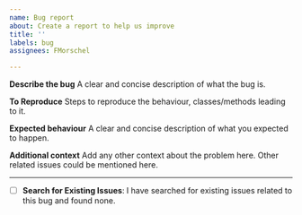 ```yaml
---
name: Bug report
about: Create a report to help us improve
title: ''
labels: bug
assignees: FMorschel

---
```


**Describe the bug**
A clear and concise description of what the bug is.

**To Reproduce**
Steps to reproduce the behaviour, classes/methods leading to it.

**Expected behaviour**
A clear and concise description of what you expected to happen.

**Additional context**
Add any other context about the problem here. Other related issues could be mentioned here.

---

- [ ] **Search for Existing Issues**: I have searched for existing issues related to this bug and found none.
